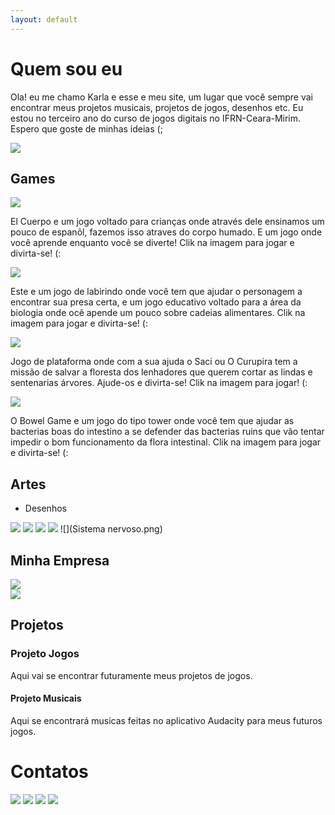 ```yaml
---
layout: default
---
```


 

# Quem sou eu

Ola! eu me chamo Karla e esse e meu site, um lugar que você sempre vai encontrar meus projetos musicais,
projetos de jogos, desenhos etc. Eu estou no terceiro ano do curso de jogos digitais no IFRN-Ceara-Mirim. 
Espero que goste de minhas ideias (;

![](eu.jpg)  


## Games
[ ![](imagem4.png)](https://karlagabriella.github.io/El%20Cuerpo/)    

El Cuerpo e um jogo voltado para crianças onde através dele ensinamos um pouco de espanõl,
fazemos isso atraves do corpo humado. E um jogo onde você aprende enquanto você se diverte!
Clik na imagem para jogar e divirta-se! (:

[ ![](imagem3.png)](karlagabriella.github.io/LabyrinthFoodChain/)   

Este e um jogo de labirindo onde você tem que ajudar o personagem a encontrar sua presa certa,
e um jogo educativo voltado para a área da biologia onde ocê apende um pouco sobre cadeias alimentares.
Clik na imagem para jogar e divirta-se! (:  

[ ![](imagem2.png)](https://karlagabriella.github.io/Protetores%20da%20Floresta/)     

Jogo de plataforma onde com a sua ajuda o Saci ou O Curupira tem a missão de salvar a floresta
dos lenhadores que querem cortar as lindas e sentenarias árvores. Ajude-os e divirta-se!
Clik na imagem para jogar! (:

[ ![](imagem1.png)](https://karlagabriella.github.io/New%20project/)  

O Bowel Game e um jogo do tipo tower onde você tem que ajudar as bacterias boas do intestino
a se defender das bacterias ruins que vão tentar impedir o bom funcionamento da flora intestinal.
Clik na imagem para jogar e divirta-se! (:  



## Artes
* Desenhos

![](Bacteria1.png)  ![](Bacteria2.png)  ![](caramujo.png)  ![](Folha.png)  ![](Sistema nervoso.png)    



## Minha Empresa   
![](logoo.png)  
![](LogoLivroooo.png)


## Projetos  

### Projeto Jogos   

Aqui vai se encontrar futuramente meus projetos de jogos.

#### Projeto Musicais    

Aqui se encontrará musicas feitas no aplicativo Audacity para meus futuros jogos.
 

# Contatos  
[ ![](fb.png)](https://www.facebook.com/gabi.karla.feitosa)  [ ![](ig.png)](https://www.instagram.com/k_gabrielap/)   [ ![](pe.png)](https://br.pinterest.com/karlagabriella1206/)  [ ![](github.png)](karlagabriella.github.io/)  
